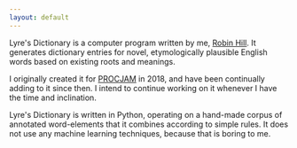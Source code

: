 ```yaml
---
layout: default
---
```


Lyre's Dictionary is a computer program written by me, [Robin Hill](http://www.inthescales.com/). It generates dictionary entries for novel, etymologically plausible English words based on existing roots and meanings.

I originally created it for [PROCJAM](https://itch.io/jam/procjam) in 2018, and have been continually adding to it since then. I intend to continue working on it whenever I have the time and inclination.

Lyre's Dictionary is written in Python, operating on a hand-made corpus of annotated word-elements that it combines according to simple rules. It does not use any machine learning techniques, because that is boring to me.

